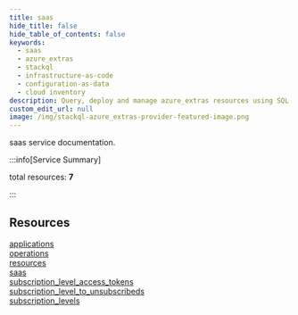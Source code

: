 ```yaml
---
title: saas
hide_title: false
hide_table_of_contents: false
keywords:
  - saas
  - azure_extras
  - stackql
  - infrastructure-as-code
  - configuration-as-data
  - cloud inventory
description: Query, deploy and manage azure_extras resources using SQL
custom_edit_url: null
image: /img/stackql-azure_extras-provider-featured-image.png
---
```


saas service documentation.

:::info[Service Summary]

total resources: __7__  

:::

## Resources
<div class="row">
<div class="providerDocColumn">
<a href="/services/saas/applications/">applications</a><br />
<a href="/services/saas/operations/">operations</a><br />
<a href="/services/saas/resources/">resources</a><br />
<a href="/services/saas/saas/">saas</a>
</div>
<div class="providerDocColumn">
<a href="/services/saas/subscription_level_access_tokens/">subscription_level_access_tokens</a><br />
<a href="/services/saas/subscription_level_to_unsubscribeds/">subscription_level_to_unsubscribeds</a><br />
<a href="/services/saas/subscription_levels/">subscription_levels</a>
</div>
</div>